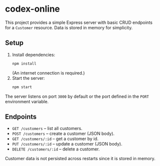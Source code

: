# codex-online

This project provides a simple Express server with basic CRUD endpoints for a `Customer` resource. Data is stored in memory for simplicity.

## Setup

1. Install dependencies:
   ```bash
   npm install
   ```
   (An internet connection is required.)
2. Start the server:
   ```bash
   npm start
   ```

The server listens on port `3000` by default or the port defined in the `PORT` environment variable.

## Endpoints

- `GET /customers` – list all customers.
- `POST /customers` – create a customer (JSON body).
- `GET /customers/:id` – get a customer by id.
- `PUT /customers/:id` – update a customer (JSON body).
- `DELETE /customers/:id` – delete a customer.

Customer data is not persisted across restarts since it is stored in memory.
